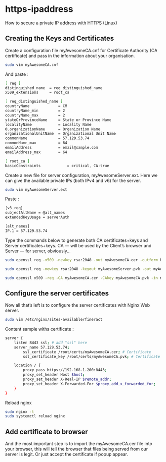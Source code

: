 # https-ipaddress
How to secure a private IP address with HTTPS (Linux)
## Creating the Keys and Certificates
Create a configuration file myAwesomeCA.cnf for Certificate Authority (CA certificate) and pass in the information about your organisation.
```bash
sudo vim myAwesomeCA.cnf
```
And paste :
```bash
[ req ]
distinguished_name  = req_distinguished_name
x509_extensions     = root_ca

[ req_distinguished_name ]
countryName             = CM
countryName_min         = 2
countryName_max         = 2
stateOrProvinceName     = State or Province Name
localityName            = Locality Name
0.organizationName      = Organization Name
organizationalUnitName  = Organizational Unit Name
commonName              = 57.129.53.74
commonName_max          = 64
emailAddress            = email@sample.com
emailAddress_max        = 64

[ root_ca ]
basicConstraints            = critical, CA:true
```
Create a new file for server configuration, myAwesomeServer.ext. Here we can give the available private IPs (both IPv4 and v6) for the server.
```bash
sudo vim myAwesomeServer.ext
```
Paste : 
```bash
[v3_req]
subjectAltName = @alt_names
extendedKeyUsage = serverAuth

[alt_names]
IP.1 = 57.129.53.74
```
Type the commands below to generate both CA certificates+keys and Server certificates+keys. CA — will be used by the Client’s browser and Server — for server, obviously…
```bash
sudo openssl req -x509 -newkey rsa:2048 -out myAwesomeCA.cer -outform PEM -keyout myAwesomeCA.pvk -days 10000 -verbose -config myAwesomeCA.cnf -nodes -sha256 -subj "/CN=57.129.53.74"
```
```bash
sudo openssl req -newkey rsa:2048 -keyout myAwesomeServer.pvk -out myAwesomeServer.req -subj /CN=57.129.53.74 -sha256 -nodes
```
```bash
sudo openssl x509 -req -CA myAwesomeCA.cer -CAkey myAwesomeCA.pvk -in myAwesomeServer.req -out myAwesomeServer.cer -days 10000 -extfile myAwesomeServer.ext -sha256 -set_serial 0x1111
```
## Configure the server certificates
Now all that’s left is to configure the server certificates with Nginx Web server.
```bash
sudo vim /etc/nginx/sites-available/fineract
```
Content sample withs certificate :
```bash
server {
    listen 8443 ssl; # add "ssl" here
    server_name 57.129.53.74;
        ssl_certificate /root/certs/myAwesomeCA.cer; # Certificate
        ssl_certificate_key /root/certs/myAwesomeCA.pvk; # Certificate key

    location / {
        proxy_pass https://192.168.1.200:8443;
        proxy_set_header Host $host;
        proxy_set_header X-Real-IP $remote_addr;
        proxy_set_header X-Forwarded-For $proxy_add_x_forwarded_for;
    }
}
```
Reload nginx
```bash
sudo nginx -t
sudo systemctl reload nginx
```
## Add certificate to browser
And the most important step is to import the myAwesomeCA.cer file into your browser, this will tell the browser that files being served from our server is legit.
Or just accept the certificate if popup appear.
